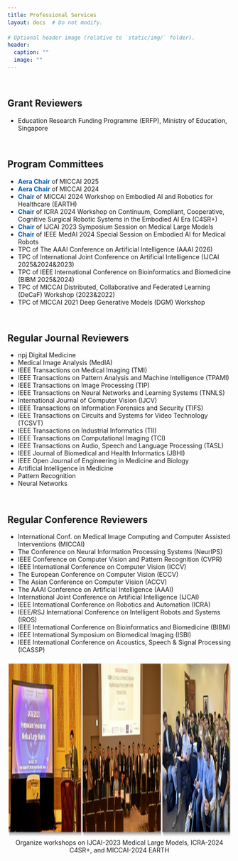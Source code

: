 ```yaml
---
title: Professional Services
layout: docs  # Do not modify.

# Optional header image (relative to `static/img/` folder).
header:
  caption: ""
  image: ""
---
```


<br>
<h2><b>Grant Reviewers </b></h2>
<ul>
<li>Education Research Funding Programme (ERFP), Ministry of Education, Singapore</li>
</ul>

<br>
<h2><b>Program Committees </b></h2>
<ul>
<li><span2><b>Aera Chair</b></span2> of MICCAI 2025</li>
<li><span2><b>Aera Chair</b></span2> of MICCAI 2024</li>
<li><span2><b>Chair</b></span2> of MICCAI 2024 Workshop on Embodied AI and Robotics for Healthcare (EARTH)</li> 
<li><span2><b>Chair</b></span2> of ICRA 2024 Workshop on Continuum, Compliant, Cooperative, Cognitive Surgical Robotic Systems in the Embodied AI Era (C4SR+)</li> 
<li><span2><b>Chair</b></span2> of IJCAI 2023 Symposium Session on Medical Large Models</li> 
<li><span2><b>Chair</b></span2> of IEEE MedAI 2024 Special Session on Embodied AI for Medical Robots</li> 
<li>TPC of The AAAI Conference on Artificial Intelligence (AAAI 2026)</li> 
<li>TPC of International Joint Conference on Artificial Intelligence (IJCAI 2025&2024&2023)</li> 
<li>TPC of IEEE International Conference on Bioinformatics and Biomedicine (BIBM 2025&2024)</li> 
<li>TPC of MICCAI Distributed, Collaborative and Federated Learning (DeCaF) Workshop (2023&2022)</li>
<li>TPC of MICCAI 2021 Deep Generative Models (DGM) Workshop</li> 
</ul>

<br>
<h2><b>Regular Journal Reviewers </b></h2>
<ul>
<li>npj Digital Medicine</li> 
<li>Medical Image Analysis (MedIA)</li> 
<li>IEEE Transactions on Medical Imaging (TMI)</li>
<li>IEEE Transactions on Pattern Analysis and Machine Intelligence (TPAMI)</li>
<li>IEEE Transactions on Image Processing (TIP)</li> 
<li>IEEE Transactions on Neural Networks and Learning Systems (TNNLS)</li>
<li>International Journal of Computer Vision (IJCV)</li> 
<li>IEEE Transactions on Information Forensics and Security (TIFS)</li> 
<li>IEEE Transactions on Circuits and Systems for Video Technology (TCSVT)</li> 
<li>IEEE Transactions on Industrial Informatics (TII)</li> 
<li>IEEE Transactions on Computational Imaging (TCI)</li> 
<li>IEEE Transactions on Audio, Speech and Language Processing (TASL)</li> 
<li>IEEE Journal of Biomedical and Health Informatics (JBHI)</li> 
<li>IEEE Open Journal of Engineering in Medicine and Biology</li> 
<li>Artificial Intelligence in Medicine</li> 
<li>Pattern Recognition</li>
<li>Neural Networks</li>
</ul>

<br>
<h2><b>Regular Conference Reviewers </b></h2>
<ul>
<li>International Conf. on Medical Image Computing and Computer Assisted Interventions (MICCAI)</li>
<li>The Conference on Neural Information Processing Systems (NeurIPS)</li>
<li>IEEE Conference on Computer Vision and Pattern Recognition (CVPR)</li>   
<li>IEEE International Conference on Computer Vision (ICCV)</li> 
<li>The European Conference on Computer Vision (ECCV)</li> 
<li>The Asian Conference on Computer Vision (ACCV)</li> 
<li>The AAAI Conference on Artificial Intelligence (AAAI)</li>
<li>International Joint Conference on Artificial Intelligence (IJCAI)</li>
<li>IEEE International Conference on Robotics and Automation (ICRA)</li> 
<li>IEEE/RSJ International Conference on Intelligent Robots and Systems (IROS)</li> 
<li>IEEE International Conference on Bioinformatics and Biomedicine (BIBM)</li> 
<li>IEEE International Symposium on Biomedical Imaging (ISBI)</li> 
<li>IEEE International Conference on Acoustics, Speech & Signal Processing (ICASSP)</li>  
</ul>


<div style="margin: 0 auto; text-align: center; overflow: hidden;"> 
    <img src="workshop.jpg" width="1200px" height="400px">
   Organize workshops on IJCAI-2023 Medical Large Models, ICRA-2024 C4SR+, and MICCAI-2024 EARTH
</div>



<style>
span2 {
color: #085DB3;
 }
</style>









